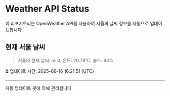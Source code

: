 
# Weather API Status

이 리포지토리는 OpenWeather API를 사용하여 서울의 날씨 정보를 자동으로 업데이트합니다.

## 현재 서울 날씨
> 서울의 현재 날씨: mist, 온도: 20.78°C, 습도: 94%

⏳ 업데이트 시간: 2025-06-16 16:21:51 (UTC)

---
자동 업데이트 봇에 의해 관리됩니다.
